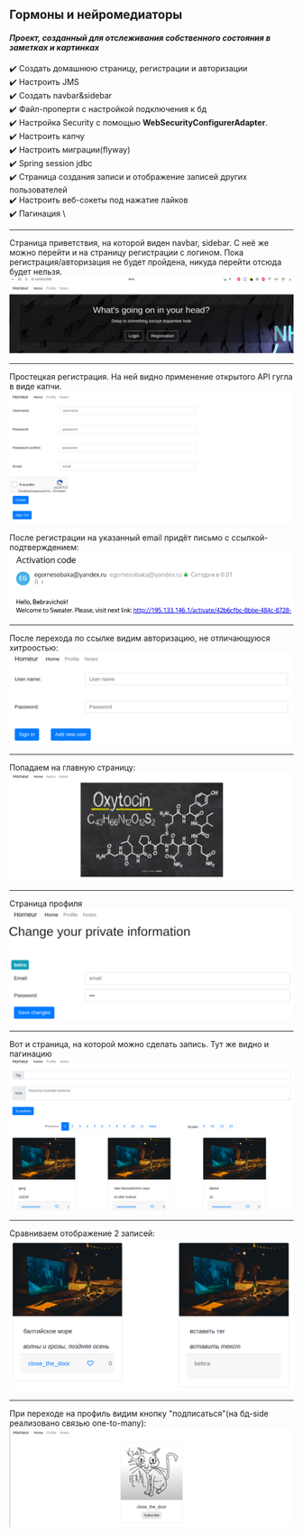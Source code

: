 ## Гормоны и нейромедиаторы

#### *Проект, созданный для отслеживания собственного состояния в заметках и картинках*


 :heavy_check_mark: Создать домашнюю страницу, регистрации и авторизации \
 :heavy_check_mark: Настроить JMS \
 :heavy_check_mark: Создать navbar&sidebar \
 :heavy_check_mark: Файл-проперти с настройкой подключения к бд \
 :heavy_check_mark: Настройка Security с помощью **WebSecurityConfigurerAdapter**. \
 :heavy_check_mark: Настроить капчу \
 :heavy_check_mark: Настроить миграции(flyway) \
 :heavy_check_mark: Spring session jdbc \
 :heavy_check_mark: Страница создания записи и отображение записей других пользователей \
 :heavy_check_mark: Настроить веб-сокеты под нажатие лайков \
 :heavy_check_mark: Пагинация \ 

____

Страница приветствия, на которой виден navbar, sidebar. С неё же можно перейти и на страницу регистрации с логином.
Пока регистрация/авторизация не будет пройдена, никуда перейти отсюда будет нельзя.
!["greeting"](assets/greeting.png)

____  

Простецкая регистрация. На ней видно применение открытого API гугла в виде капчи. 
!["registration"](assets/reg.png)

После регистрации на указанный email придёт письмо с ссылкой-подтверждением:
!["mail ref"](assets/mail_reg.png)

____

После перехода по ссылке видим авторизацию, не отличающуюся хитроостью:
!["auth"](assets/auth.png)

____

Попадаем на главную страницу:
!["main page"](assets/main_page.png)

____

Страница профиля
!["profile"](assets/profile.png)

____

Вот и страница, на которой можно сделать запись. Тут же видно и пагинацию
!["notes"](assets/notes.png)

____

Сравниваем отображение 2 записей:
!["two_records"](assets/two_records.png)

____

При переходе на профиль видим кнопку "подписаться"(на бд-side реализовано связью one-to-many):
!["sub"](assets/sub.png)







 

